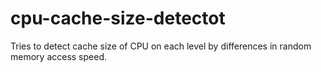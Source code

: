 # cpu-cache-size-detectot
Tries to detect cache size of CPU on each level by differences in random memory access speed.

